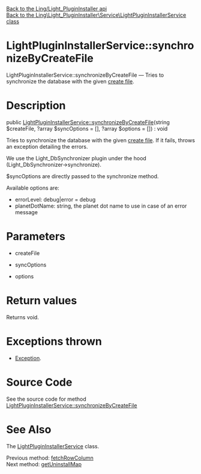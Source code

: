 [Back to the Ling/Light_PluginInstaller api](https://github.com/lingtalfi/Light_PluginInstaller/blob/master/doc/api/Ling/Light_PluginInstaller.md)<br>
[Back to the Ling\Light_PluginInstaller\Service\LightPluginInstallerService class](https://github.com/lingtalfi/Light_PluginInstaller/blob/master/doc/api/Ling/Light_PluginInstaller/Service/LightPluginInstallerService.md)


LightPluginInstallerService::synchronizeByCreateFile
================



LightPluginInstallerService::synchronizeByCreateFile — Tries to synchronize the database with the given [create file](https://github.com/lingtalfi/Light_DbSynchronizer/blob/master/doc/pages/conception-notes.md#create-file).




Description
================


public [LightPluginInstallerService::synchronizeByCreateFile](https://github.com/lingtalfi/Light_PluginInstaller/blob/master/doc/api/Ling/Light_PluginInstaller/Service/LightPluginInstallerService/synchronizeByCreateFile.md)(string $createFile, ?array $syncOptions = [], ?array $options = []) : void




Tries to synchronize the database with the given [create file](https://github.com/lingtalfi/Light_DbSynchronizer/blob/master/doc/pages/conception-notes.md#create-file).
If it fails, throws an exception detailing the errors.

We use the Light_DbSynchronizer plugin under the hood (Light_DbSynchronizer->synchronize).

$syncOptions are directly passed to the synchronize method.


Available options are:

- errorLevel: debug|error = debug
- planetDotName: string, the planet dot name to use in case of an error message




Parameters
================


- createFile

    

- syncOptions

    

- options

    


Return values
================

Returns void.


Exceptions thrown
================

- [Exception](http://php.net/manual/en/class.exception.php).&nbsp;







Source Code
===========
See the source code for method [LightPluginInstallerService::synchronizeByCreateFile](https://github.com/lingtalfi/Light_PluginInstaller/blob/master/Service/LightPluginInstallerService.php#L504-L526)


See Also
================

The [LightPluginInstallerService](https://github.com/lingtalfi/Light_PluginInstaller/blob/master/doc/api/Ling/Light_PluginInstaller/Service/LightPluginInstallerService.md) class.

Previous method: [fetchRowColumn](https://github.com/lingtalfi/Light_PluginInstaller/blob/master/doc/api/Ling/Light_PluginInstaller/Service/LightPluginInstallerService/fetchRowColumn.md)<br>Next method: [getUninstallMap](https://github.com/lingtalfi/Light_PluginInstaller/blob/master/doc/api/Ling/Light_PluginInstaller/Service/LightPluginInstallerService/getUninstallMap.md)<br>

